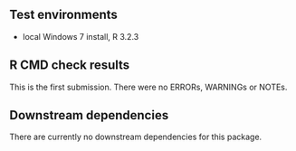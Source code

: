 ## Test environments
* local Windows 7 install, R 3.2.3

## R CMD check results
This is the first submission.
There were no ERRORs, WARNINGs or NOTEs. 

## Downstream dependencies
There are currently no downstream dependencies for this package.
